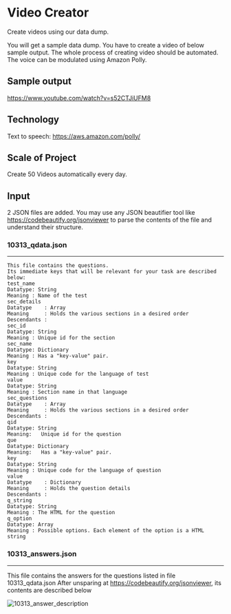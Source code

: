 # Video Creator
Create videos using our data dump.

You will get a sample data dump. You have to create a video of below sample output. The whole process of creating video should be automated. The voice can be modulated using Amazon Polly.

## Sample output
https://www.youtube.com/watch?v=s52CTJiUFM8


## Technology
Text to speech: https://aws.amazon.com/polly/

## Scale of Project
Create 50 Videos automatically every day.

## Input
2 JSON files are added.
You may use any JSON beautifier tool like https://codebeautify.org/jsonviewer to parse the contents of the file and understand their structure.



### 10313_qdata.json
-------------------------
```
This file contains the questions.
Its immediate keys that will be relevant for your task are described below:
test_name  
Datatype: String
Meaning : Name of the test
sec_details 
Datatype    : Array
Meaning     : Holds the various sections in a desired order
Descendants :
sec_id 
Datatype: String
Meaning : Unique id for the section
sec_name
Datatype: Dictionary
Meaning : Has a "key-value" pair.
key
Datatype: String
Meaning : Unique code for the language of test
value
Datatype: String
Meaning : Section name in that language
sec_questions 
Datatype    : Array
Meaning     : Holds the various sections in a desired order
Descendants :  
qid
Datatype: String
Meaning:   Unique id for the question
que 
Datatype: Dictionary
Meaning:   Has a "key-value" pair.
key
Datatype: String
Meaning : Unique code for the language of question
value
Datatype    : Dictionary
Meaning     : Holds the question details
Descendants :
q_string
Datatype: String
Meaning : The HTML for the question
q_option
Datatype: Array
Meaning : Possible options. Each element of the option is a HTML string
```

### 10313_answers.json
-----------------------------

This file contains the answers for the questions listed in file 10313_qdata.json
After unsparing at https://codebeautify.org/jsonviewer, its contents are described below

![10313_answer_description](https://user-images.githubusercontent.com/677634/54827094-35743a80-4cd7-11e9-9af5-d4ba1f783e4e.png)
